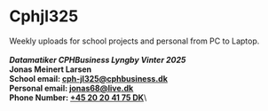 # Cphjl325
Weekly uploads for school projects and personal from PC to Laptop.\
\
***Datamatiker CPHBusiness Lyngby Vinter 2025***\
**Jonas Meinert Larsen**\
**School email: <ins>cph-jl325@cphbusiness.dk</ins>**\
**Personal email: <ins>jonas68@live.dk</ins>**\
**Phone Number: <ins>+45 20 20 41 75 DK</ins>**\
